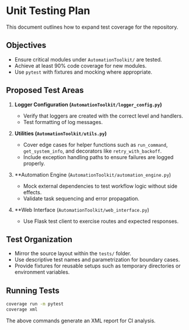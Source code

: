 # Unit Testing Plan

This document outlines how to expand test coverage for the repository.

## Objectives

- Ensure critical modules under `AutomationToolkit/` are tested.
- Achieve at least 90% code coverage for new modules.
- Use `pytest` with fixtures and mocking where appropriate.

## Proposed Test Areas

1. **Logger Configuration (`AutomationToolkit/logger_config.py`)**
   - Verify that loggers are created with the correct level and handlers.
   - Test formatting of log messages.

2. **Utilities (`AutomationToolkit/utils.py`)**
   - Cover edge cases for helper functions such as `run_command`,
     `get_system_info`, and decorators like `retry_with_backoff`.
   - Include exception handling paths to ensure failures are logged properly.

3. **Automation Engine (`AutomationToolkit/automation_engine.py`)
   - Mock external dependencies to test workflow logic without side effects.
   - Validate task sequencing and error propagation.

4. **Web Interface (`AutomationToolkit/web_interface.py`)
   - Use Flask test client to exercise routes and expected responses.

## Test Organization

- Mirror the source layout within the `tests/` folder.
- Use descriptive test names and parametrization for boundary cases.
- Provide fixtures for reusable setups such as temporary directories or
  environment variables.

## Running Tests

```bash
coverage run -m pytest
coverage xml
```

The above commands generate an XML report for CI analysis.

